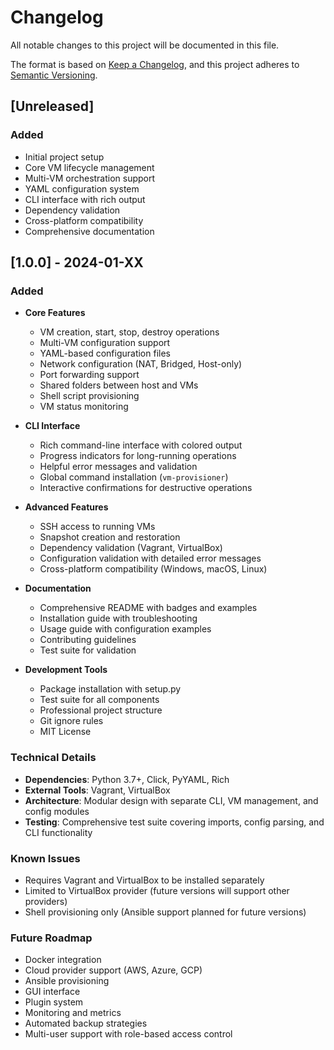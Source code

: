 # Changelog

All notable changes to this project will be documented in this file.

The format is based on [Keep a Changelog](https://keepachangelog.com/en/1.0.0/),
and this project adheres to [Semantic Versioning](https://semver.org/spec/v2.0.0.html).

## [Unreleased]

### Added
- Initial project setup
- Core VM lifecycle management
- Multi-VM orchestration support
- YAML configuration system
- CLI interface with rich output
- Dependency validation
- Cross-platform compatibility
- Comprehensive documentation

## [1.0.0] - 2024-01-XX

### Added
- **Core Features**
  - VM creation, start, stop, destroy operations
  - Multi-VM configuration support
  - YAML-based configuration files
  - Network configuration (NAT, Bridged, Host-only)
  - Port forwarding support
  - Shared folders between host and VMs
  - Shell script provisioning
  - VM status monitoring

- **CLI Interface**
  - Rich command-line interface with colored output
  - Progress indicators for long-running operations
  - Helpful error messages and validation
  - Global command installation (`vm-provisioner`)
  - Interactive confirmations for destructive operations

- **Advanced Features**
  - SSH access to running VMs
  - Snapshot creation and restoration
  - Dependency validation (Vagrant, VirtualBox)
  - Configuration validation with detailed error messages
  - Cross-platform compatibility (Windows, macOS, Linux)

- **Documentation**
  - Comprehensive README with badges and examples
  - Installation guide with troubleshooting
  - Usage guide with configuration examples
  - Contributing guidelines
  - Test suite for validation

- **Development Tools**
  - Package installation with setup.py
  - Test suite for all components
  - Professional project structure
  - Git ignore rules
  - MIT License

### Technical Details
- **Dependencies**: Python 3.7+, Click, PyYAML, Rich
- **External Tools**: Vagrant, VirtualBox
- **Architecture**: Modular design with separate CLI, VM management, and config modules
- **Testing**: Comprehensive test suite covering imports, config parsing, and CLI functionality

### Known Issues
- Requires Vagrant and VirtualBox to be installed separately
- Limited to VirtualBox provider (future versions will support other providers)
- Shell provisioning only (Ansible support planned for future versions)

### Future Roadmap
- Docker integration
- Cloud provider support (AWS, Azure, GCP)
- Ansible provisioning
- GUI interface
- Plugin system
- Monitoring and metrics
- Automated backup strategies
- Multi-user support with role-based access control 